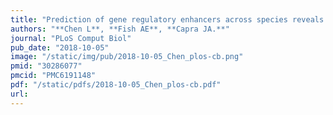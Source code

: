 ```yaml
---
title: "Prediction of gene regulatory enhancers across species reveals evolutionarily conserved sequence properties"
authors: "**Chen L**, **Fish AE**, **Capra JA.**"
journal: "PLoS Comput Biol"
pub_date: "2018-10-05"
image: "/static/img/pub/2018-10-05_Chen_plos-cb.png"
pmid: "30286077"
pmcid: "PMC6191148"
pdf: "/static/pdfs/2018-10-05_Chen_plos-cb.pdf"
url: 
---
```

